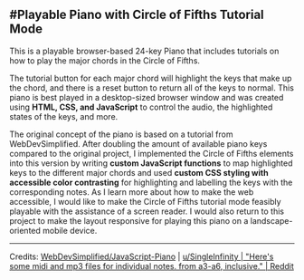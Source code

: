 #Playable Piano with Circle of Fifths Tutorial Mode
---
This is a playable browser-based 24-key Piano that includes tutorials on how to play the major chords in the Circle of Fifths.

The tutorial button for each major chord will highlight the keys that make up the chord, and there is a reset button to return all of the keys to normal.
This piano is best played in a desktop-sized browser window and was created using **HTML, CSS, and JavaScript** to control the audio, the highlighted states of the keys, and more.

The original concept of the piano is based on a tutorial from WebDevSimplified. After doubling the amount of available piano keys compared to the original project, I implemented the Circle of Fifths elements into this version by writing **custom JavaScript functions** to map highlighted keys to the different major chords and used **custom CSS styling with accessible color contrasting** for highlighting and labelling the keys with the corresponding notes. As I learn more about how to make the web accessible, I would like to make the Circle of Fifths tutorial mode feasibly playable with the assistance of a screen reader. I would also return to this project to make the layout responsive for playing this piano on a landscape-oriented mobile device.

---
Credits:
[WebDevSimplified/JavaScript-Piano](https://github.com/WebDevSimplified/JavaScript-Piano) | 
[u/SingleInfinity | "Here's some midi and mp3 files for individual notes. from a3-a6, inclusive." | Reddit](https://www.reddit.com/r/piano/comments/3u6ke7/heres_some_midi_and_mp3_files_for_individual/)
